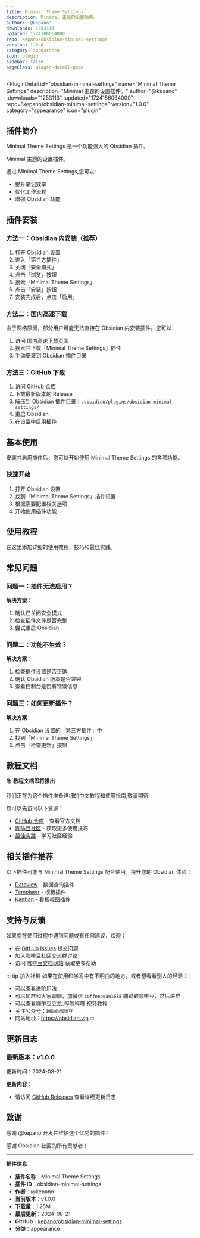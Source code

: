 ```yaml
---
title: Minimal Theme Settings
description: Minimal 主题的设置插件。
author: '@kepano'
downloads: 1253113
updated: 1724186064000
repo: kepano/obsidian-minimal-settings
version: 1.0.0
category: appearance
icon: plugin
sidebar: false
pageClass: plugin-detail-page
---
```


<PluginDetail
  id="obsidian-minimal-settings"
  name="Minimal Theme Settings"
  description="Minimal 主题的设置插件。"
  author="@kepano"
  :downloads="1253113"
  :updated="1724186064000"
  repo="kepano/obsidian-minimal-settings"
  version="1.0.0"
  category="appearance"
  icon="plugin"
>

<!-- AUTO_GENERATED_START -->
## 插件简介

Minimal Theme Settings 是一个功能强大的 Obsidian 插件。

Minimal 主题的设置插件。

通过 Minimal Theme Settings,您可以:

- 提升笔记效率
- 优化工作流程
- 增强 Obsidian 功能

<!-- AUTO_GENERATED_END -->

<!-- AUTO_GENERATED_START -->
## 插件安装

### 方法一：Obsidian 内安装（推荐）

1. 打开 Obsidian 设置
2. 进入「第三方插件」
3. 关闭「安全模式」
4. 点击「浏览」按钮
5. 搜索「Minimal Theme Settings」
6. 点击「安装」按钮
7. 安装完成后，点击「启用」

### 方法二：国内高速下载

由于网络原因，部分用户可能无法直接在 Obsidian 内安装插件。您可以：

1. 访问 [国内高速下载页面](/zh/documentation/obsidian-plugins-download.html)
2. 搜索并下载「Minimal Theme Settings」插件
3. 手动安装到 Obsidian 插件目录

### 方法三：GitHub 下载

1. 访问 [GitHub 仓库](https://github.com/kepano/obsidian-minimal-settings)
2. 下载最新版本的 Release
3. 解压到 Obsidian 插件目录：`.obsidian/plugins/obsidian-minimal-settings/`
4. 重启 Obsidian
5. 在设置中启用插件

## 基本使用

安装并启用插件后，您可以开始使用 Minimal Theme Settings 的各项功能。

### 快速开始

1. 打开 Obsidian 设置
2. 找到「Minimal Theme Settings」插件设置
3. 根据需要配置相关选项
4. 开始使用插件功能

<!-- AUTO_GENERATED_END -->

<!-- CUSTOM_CONTENT_START:tutorial -->
## 使用教程

在这里添加详细的使用教程、技巧和最佳实践。

<!-- CUSTOM_CONTENT_END:tutorial -->

<!-- SHARED_CONTENT_START -->
## 常见问题

### 问题一：插件无法启用？

**解决方案**：
1. 确认已关闭安全模式
2. 检查插件文件是否完整
3. 尝试重启 Obsidian

### 问题二：功能不生效？

**解决方案**：
1. 检查插件设置是否正确
2. 确认 Obsidian 版本是否兼容
3. 查看控制台是否有错误信息

### 问题三：如何更新插件？

**解决方案**：
1. 在 Obsidian 设置的「第三方插件」中
2. 找到「Minimal Theme Settings」
3. 点击「检查更新」按钮

## 教程文档

📚 **教程文档即将推出**

我们正在为这个插件准备详细的中文教程和使用指南,敬请期待!

您可以先访问以下资源：
- [GitHub 仓库](https://github.com/kepano/obsidian-minimal-settings) - 查看官方文档
- [咖啡豆社区](/zh/bases/) - 获取更多使用技巧
- [最佳实践](/zh/best-practices/) - 学习社区经验

## 相关插件推荐

以下插件可能与 Minimal Theme Settings 配合使用，提升您的 Obsidian 体验：

- [Dataview](/zh/plugins/dataview.html) - 数据查询插件
- [Templater](/zh/plugins/templater-obsidian.html) - 模板插件
- [Kanban](/zh/plugins/obsidian-kanban.html) - 看板视图插件

## 支持与反馈

如果您在使用过程中遇到问题或有任何建议，欢迎：

- 在 [GitHub Issues](https://github.com/kepano/obsidian-minimal-settings/issues) 提交问题
- 加入咖啡豆社区交流群讨论
- 访问 [咖啡豆文档网站](https://obsidian.vip) 获取更多帮助

::: tip 加入社群
如果在使用和学习中有不明白的地方，或者想看看别人的经验：
- 可以查看[进阶用法](/zh/advanced)
- 可以加群和大家聊聊，加微信 `coffeebean1688` 蹦跶的咖啡豆，然后进群
- 可以查看[咖啡豆豆龙_哔哩哔哩](https://space.bilibili.com/618777356) 视频教程
- 关注公众号：`蹦跶的咖啡豆`
- 网站地址：https://obsidian.vip
:::
<!-- SHARED_CONTENT_END -->

<!-- AUTO_GENERATED_START -->
## 更新日志

### 最新版本：v1.0.0

更新时间：2024-08-21

**更新内容**：
- 请访问 [GitHub Releases](https://github.com/kepano/obsidian-minimal-settings/releases) 查看详细更新日志

## 致谢

感谢 @kepano 开发并维护这个优秀的插件！

感谢 Obsidian 社区的所有贡献者！

---

**插件信息**
- **插件名称**：Minimal Theme Settings
- **插件 ID**：obsidian-minimal-settings
- **作者**：@kepano
- **当前版本**：v1.0.0
- **下载量**：1.25M
- **最后更新**：2024-08-21
- **GitHub**：[kepano/obsidian-minimal-settings](https://github.com/kepano/obsidian-minimal-settings)
- **分类**：appearance
<!-- AUTO_GENERATED_END -->

</PluginDetail>

